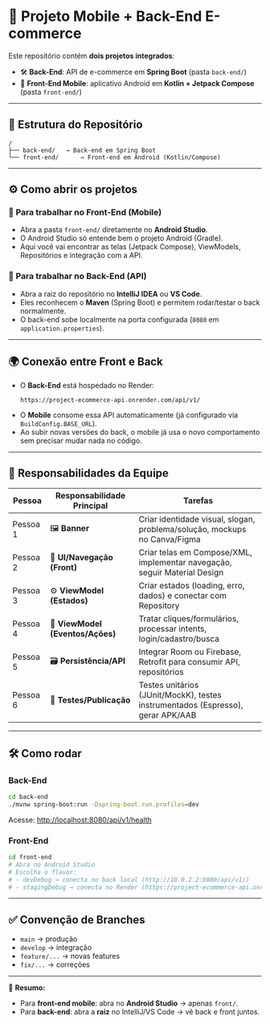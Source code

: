 # 📱 Projeto Mobile + Back-End E-commerce

Este repositório contém **dois projetos integrados**:
- 🛠️ **Back-End**: API de e-commerce em **Spring Boot** (pasta `back-end/`)
- 📲 **Front-End Mobile**: aplicativo Android em **Kotlin + Jetpack Compose** (pasta `front-end/`)

---

## 🚀 Estrutura do Repositório
```
/
├── back-end/   → Back-end em Spring Boot
└── front-end/      → Front-end em Android (Kotlin/Compose)
```

---

## ⚙️ Como abrir os projetos

### 🔹 Para trabalhar no **Front-End (Mobile)**
- Abra a pasta `front-end/` diretamente no **Android Studio**.
- O Android Studio só entende bem o projeto Android (Gradle).
- Aqui você vai encontrar as telas (Jetpack Compose), ViewModels, Repositórios e integração com a API.

### 🔹 Para trabalhar no **Back-End (API)**
- Abra a raiz do repositório no **IntelliJ IDEA** ou **VS Code**.
- Eles reconhecem o **Maven** (Spring Boot) e permitem rodar/testar o back normalmente.
- O back-end sobe localmente na porta configurada (`8080` em `application.properties`).

---

## 🌍 Conexão entre Front e Back
- O **Back-End** está hospedado no Render:
  ```
  https://project-ecommerce-api.onrender.com/api/v1/
  ```
- O **Mobile** consome essa API automaticamente (já configurado via `BuildConfig.BASE_URL`).
- Ao subir novas versões do back, o mobile já usa o novo comportamento sem precisar mudar nada no código.

---

## 👥 Responsabilidades da Equipe
| Pessoa  | Responsabilidade Principal | Tarefas |
|---------|----------------------------|---------|
| Pessoa 1 | 🖼️ **Banner** | Criar identidade visual, slogan, problema/solução, mockups no Canva/Figma |
| Pessoa 2 | 📲 **UI/Navegação (Front)** | Criar telas em Compose/XML, implementar navegação, seguir Material Design |
| Pessoa 3 | ⚙️ **ViewModel (Estados)** | Criar estados (loading, erro, dados) e conectar com Repository |
| Pessoa 4 | 🔁 **ViewModel (Eventos/Ações)** | Tratar cliques/formulários, processar intents, login/cadastro/busca |
| Pessoa 5 | 🗃️ **Persistência/API** | Integrar Room ou Firebase, Retrofit para consumir API, repositórios |
| Pessoa 6 | 🧪 **Testes/Publicação** | Testes unitários (JUnit/MockK), testes instrumentados (Espresso), gerar APK/AAB |

---

## 🛠️ Como rodar

### Back-End
```bash
cd back-end
./mvnw spring-boot:run -Dspring-boot.run.profiles=dev
```
Acesse: [http://localhost:8080/api/v1/health](http://localhost:8080/api/v1/health)

### Front-End
```bash
cd front-end
# Abra no Android Studio
# Escolha o flavor:
# - devDebug → conecta no back local (http://10.0.2.2:8080/api/v1/)
# - stagingDebug → conecta no Render (https://project-ecommerce-api.onrender.com/api/v1/)
```

---

## ✅ Convenção de Branches
- `main` → produção
- `develop` → integração
- `feature/...` → novas features
- `fix/...` → correções

---

📌 **Resumo:**  
- Para **front-end mobile**: abra no **Android Studio** → apenas `front/`.  
- Para **back-end**: abra a **raiz** no IntelliJ/VS Code → vê back e front juntos.  


